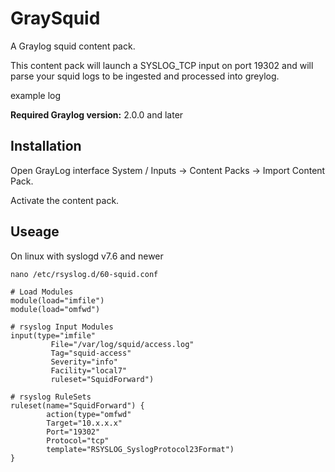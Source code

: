 # GraySquid
A Graylog squid content pack.

This content pack will launch a SYSLOG_TCP input on port 19302 and will parse your squid logs to be ingested and processed into greylog.

example log


**Required Graylog version:** 2.0.0 and later

## Installation

Open GrayLog interface System / Inputs -> Content Packs -> Import Content Pack.

Activate the content pack.

## Useage

On linux with syslogd v7.6 and newer
~~~~
nano /etc/rsyslog.d/60-squid.conf
~~~~
~~~~
# Load Modules
module(load="imfile")
module(load="omfwd")

# rsyslog Input Modules
input(type="imfile"
         File="/var/log/squid/access.log"
         Tag="squid-access"
         Severity="info"
         Facility="local7"
         ruleset="SquidForward")

# rsyslog RuleSets
ruleset(name="SquidForward") {
        action(type="omfwd"
        Target="10.x.x.x"
        Port="19302"
        Protocol="tcp"
        template="RSYSLOG_SyslogProtocol23Format")
}
~~~~
